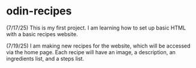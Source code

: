 # odin-recipes
(7/17/25)
This is my first project.
I am learning how to set up basic HTML with a basic recipes website.

(7/19/25)
I am making new recipes for the website, which will be accessed via the
home page. Each recipe will have an image, a description, an
ingredients list, and a steps list.